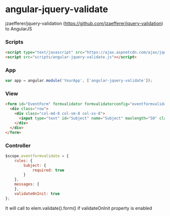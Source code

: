 angular-jquery-validate
=======================

jzaefferer/jquery-validation (https://github.com/jzaefferer/jquery-validation) to AngularJS

### Scripts

```html
<script type="text/javascript" src="https://ajax.aspnetcdn.com/ajax/jquery.validate/1.12.0/jquery.validate.min.js"></script>
<script src="scripts/angular-jquery-validate.js"></script>
```

### App

```js
var app = angular.module('YourApp', ['angular-jquery-validate']);
```

### View

```html
<form id="EventForm" formvalidator formvalidatorconfig="eventformvalidate" formvalidatorapi="eventformvalidateapi">
  <div class="row">
    <div class="col-md-8 col-sm-8 col-xs-8">
      <input type="text" id="Subject" name="Subject" maxlength="50" class="form-control" data-ng-model="event.subject" />
    </div>
  </div>
</form>
```

### Controller

```js
$scope.eventformvalidate = {
    rules: {
        Subject: {
            required: true
        }
    },
    messages: {
    },
    validateOnInit: true
};
```

It will call to elem.validate().form() if validateOnInit property is enabled




